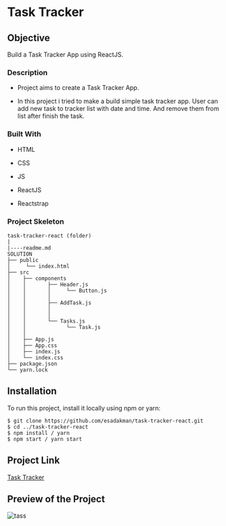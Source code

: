 # Task Tracker

## Objective

Build a Task Tracker App using ReactJS.
### Description

- Project aims to create a Task Tracker App.

- In this project i tried to make a build simple task tracker app. User can add new task to tracker list with date and time. And remove them from list after finish the task.


### Built With

- HTML

- CSS

- JS

- ReactJS

- Reactstrap


### Project Skeleton

```
task-tracker-react (folder)
|
|----readme.md
SOLUTION
├── public
│     └── index.html
├── src
│    ├── components
│    │       ├── Header.js
│    │       │     └── Button.js
│    │       │
│    │       ├── AddTask.js
│    │       │
│    │       │
│    │       └── Tasks.js
│    │             └── Task.js
│    │
│    ├── App.js
│    ├── App.css
│    ├── index.js
│    └── index.css
├── package.json
└── yarn.lock
```

## Installation

To run this project, install it locally using npm or yarn:

```
$ git clone https://github.com/esadakman/task-tracker-react.git
$ cd ../task-tracker-react
$ npm install / yarn
$ npm start / yarn start
```



## Project Link

[Task Tracker](https://task-masterr.netlify.app/)

 
## Preview of the Project 

![tass](https://user-images.githubusercontent.com/98649983/178139721-7af5cb23-07e3-4b42-bb3b-e099bfee768c.gif)
